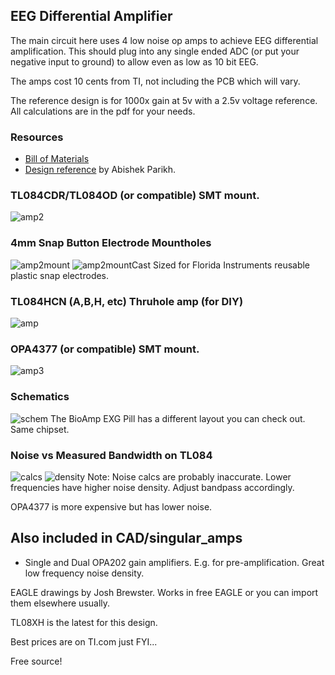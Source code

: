 ## EEG Differential Amplifier

The main circuit here uses 4 low noise op amps to achieve EEG differential amplification. This should plug into any single ended ADC (or put your negative input to ground) to allow even as low as 10 bit EEG.

The amps cost 10 cents from TI, not including the PCB which will vary.

The reference design is for 1000x gain at 5v with a 2.5v voltage reference. All calculations are in the pdf for your needs.

### Resources
- [Bill of Materials](https://docs.google.com/spreadsheets/d/1rzFOKtwm5F1gYTblCt51H4664hxHK5iFGmpR6K0Omsg/edit?usp=sharing)
- [Design reference](https://github.com/joshbrew/EEG-Amplifier/blob/main/EEG_Active_electrode_design.pdf) by Abishek Parikh. 

### TL084CDR/TL084OD (or compatible) SMT mount.
![amp2](./images/ampsmt.PNG)

### 4mm Snap Button Electrode Mountholes
![amp2mount](./images/ampsmtmounthole.PNG)
![amp2mountCast](./images/ampsmtmountholecast.PNG)
Sized for Florida Instruments reusable plastic snap electrodes.

### TL084HCN (A,B,H, etc) Thruhole amp (for DIY)
![amp](./images/ampthroughole.PNG)

### OPA4377 (or  compatible) SMT mount.
![amp3](./images/ampsmtOPA4377.PNG)

### Schematics
![schem](./images/schematic.PNG)
The BioAmp EXG Pill has a different layout you can check out. Same chipset.

### Noise vs Measured Bandwidth on TL084
![calcs](./images/noisecalcs.PNG)
![density](./images/noisedensity.PNG)
Note: Noise calcs are probably inaccurate. Lower frequencies have higher noise density. Adjust bandpass accordingly.

OPA4377 is more expensive but has lower noise.

## Also included in CAD/singular_amps

- Single and Dual OPA202 gain amplifiers. E.g. for pre-amplification. Great low frequency noise density. 

EAGLE drawings by Josh Brewster. Works in free EAGLE or you can import them elsewhere usually.

TL08XH is the latest for this design.

Best prices are on TI.com just FYI...

Free source!
